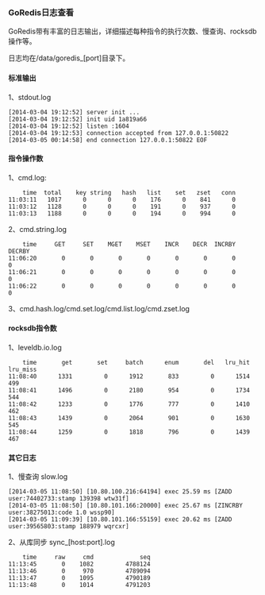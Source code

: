 ### GoRedis日志查看

GoRedis带有丰富的日志输出，详细描述每种指令的执行次数、慢查询、rocksdb操作等。

日志均在/data/goredis_[port]目录下。

#### 标准输出
1、stdout.log

	[2014-03-04 19:12:52] server init ...
	[2014-03-04 19:12:52] init uid 1a819a66
	[2014-03-04 19:12:52] listen :1604
	[2014-03-04 19:12:53] connection accepted from 127.0.0.1:50822
	[2014-03-05 00:14:58] end connection 127.0.0.1:50822 EOF

#### 指令操作数

1、cmd.log:

	    time  total    key string   hash   list    set   zset   conn
	11:03:11   1017      0      0      0    176      0    841      0
	11:03:12   1128      0      0      0    191      0    937      0
	11:03:13   1188      0      0      0    194      0    994      0

2、cmd.string.log

    	time     GET     SET    MGET    MSET    INCR    DECR  INCRBY  DECRBY
	11:06:20       0       0       0       0       0       0       0       0
	11:06:21       0       0       0       0       0       0       0       0
	11:06:22       0       0       0       0       0       0       0       0

3、cmd.hash.log/cmd.set.log/cmd.list.log/cmd.zset.log

#### rocksdb指令数
	
1、leveldb.io.log

	    time       get       set     batch      enum       del   lru_hit  lru_miss
	11:08:40      1331         0      1912       833         0      1514       499
	11:08:41      1496         0      2180       954         0      1734       544
	11:08:42      1233         0      1776       777         0      1410       462
	11:08:43      1439         0      2064       901         0      1630       545
	11:08:44      1259         0      1818       796         0      1439       467

#### 其它日志

1、慢查询 slow.log

	[2014-03-05 11:08:50] [10.80.100.216:64194] exec 25.59 ms [ZADD user:74402733:stamp 139398 wtw31f]
	[2014-03-05 11:08:50] [10.80.101.166:20000] exec 25.67 ms [ZINCRBY user:38275013:code 1.0 wssp90]
	[2014-03-05 11:09:39] [10.80.101.166:55159] exec 20.62 ms [ZADD user:39565803:stamp 188979 wqrcxr]

2、从库同步 sync_[host:port].log

	    time     raw     cmd             seq
	11:13:45       0    1082         4788124
	11:13:46       0     970         4789094
	11:13:47       0    1095         4790189
	11:13:48       0    1014         4791203
